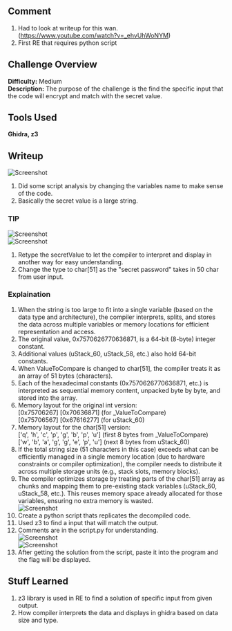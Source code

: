 ## Comment  
1. Had to look at writeup for this wan.  
(https://www.youtube.com/watch?v=_ehvUhWoNYM)  
2. First RE that requires python script

## Challenge Overview  
**Difficulty:** Medium  
**Description:** The purpose of the challenge is the find the specific input that the code will encrypt and match with the secret value.  
## Tools Used  
**Ghidra, z3**  

## Writeup  
![Screenshot](https://imgur.com/7dcTyzr.png)  
1. Did some script analysis by changing the variables name to make sense of the code.  
2. Basically the secret value is a large string.  
### **TIP**  
![Screenshot](https://imgur.com/sL6gEtv.png)  
![Screenshot](https://imgur.com/DKcJvid.png)  
1. Retype the secretValue to let the compiler to interpret and display in another way for easy understanding.  
2. Change the type to char[51] as the "secret password" takes in 50 char from user input.  
### **Explaination**  
1. When the string is too large to fit into a single variable (based on the data type and architecture), the compiler interprets, splits, and stores the data across multiple variables or memory locations for efficient representation and access.  
2. The original value, 0x7570626770636871, is a 64-bit (8-byte) integer constant.  
3. Additional values (uStack_60, uStack_58, etc.) also hold 64-bit constants.  
4. When ValueToCompare is changed to char[51], the compiler treats it as an array of 51 bytes (characters).  
5. Each of the hexadecimal constants (0x7570626770636871, etc.) is interpreted as sequential memory content, unpacked byte by byte, and stored into the array.  
6. Memory layout for the original int version:  
[0x75706267] [0x70636871] (for _ValueToCompare)  
[0x75706567] [0x67616277] (for uStack_60)  
7. Memory layout for the char[51] version:  
['q', 'h', 'c', 'p', 'g', 'b', 'p', 'u'] (first 8 bytes from _ValueToCompare)  
['w', 'b', 'a', 'g', 'g', 'e', 'p', 'u'] (next 8 bytes from uStack_60)  
8. If the total string size (51 characters in this case) exceeds what can be efficiently managed in a single memory location (due to hardware constraints or compiler optimization), the compiler needs to distribute it across multiple storage units (e.g., stack slots, memory blocks).  
9. The compiler optimizes storage by treating parts of the char[51] array as chunks and mapping them to pre-existing stack variables (uStack_60, uStack_58, etc.). This reuses memory space already allocated for those variables, ensuring no extra memory is wasted.  
![Screenshot](https://imgur.com/7dcTyzr.png)  
3. Create a python script thats replicates the decompiled code.  
4. Used z3 to find a input that will match the output.  
5. Comments are in the script.py for understanding.  
![Screenshot](https://imgur.com/e5c7INR.png)  
![Screenshot](https://imgur.com/S2r2uhR.png)  
5. After getting the solution from the script, paste it into the program and the flag will be displayed.    
## Stuff Learned  
1. z3 library is used in RE to find a solution of specific input from given output.  
2. How compiler interprets the data and displays in ghidra based on data size and type.  



